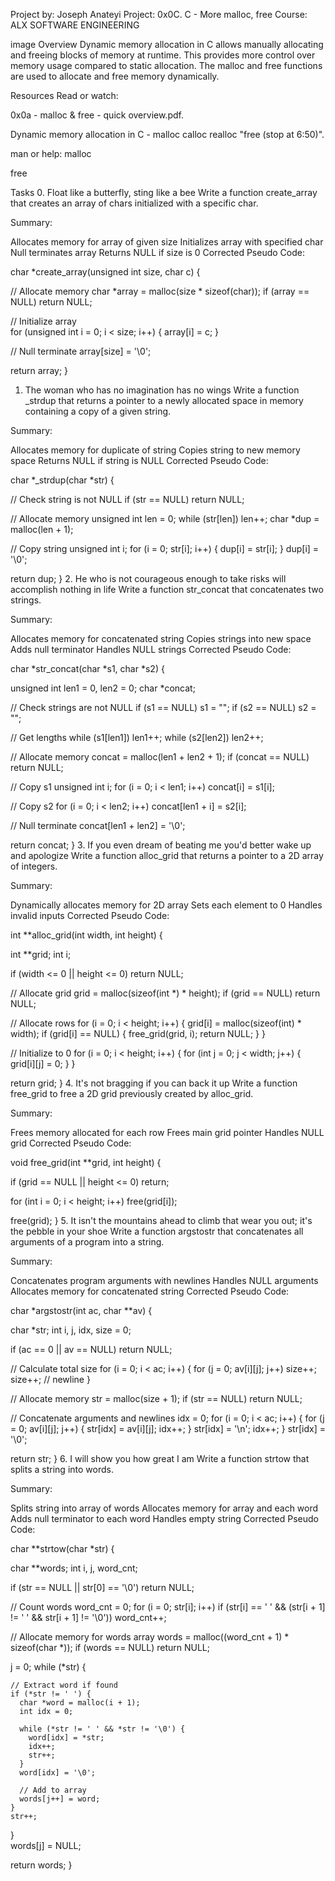 Project by: Joseph Anateyi 
Project: 0x0C. C - More malloc, free
Course: ALX SOFTWARE ENGINEERING


image
Overview
Dynamic memory allocation in C allows manually allocating and freeing blocks of memory at runtime. This provides more control over memory usage compared to static allocation. The malloc and free functions are used to allocate and free memory dynamically.

Resources
Read or watch:

0x0a - malloc & free - quick overview.pdf.

Dynamic memory allocation in C - malloc calloc realloc "free (stop at 6:50)".

man or help:
malloc

free

Tasks
0. Float like a butterfly, sting like a bee
Write a function create_array that creates an array of chars initialized with a specific char.

Summary:

Allocates memory for array of given size
Initializes array with specified char
Null terminates array
Returns NULL if size is 0
Corrected Pseudo Code:

char *create_array(unsigned int size, char c) {
  
  // Allocate memory
  char *array = malloc(size * sizeof(char));
  if (array == NULL)
    return NULL;
    
  // Initialize array  
  for (unsigned int i = 0; i < size; i++) {
    array[i] = c;
  }
  
  // Null terminate
  array[size] = '\0';

  return array;
}
1. The woman who has no imagination has no wings
Write a function _strdup that returns a pointer to a newly allocated space in memory containing a copy of a given string.

Summary:

Allocates memory for duplicate of string
Copies string to new memory space
Returns NULL if string is NULL
Corrected Pseudo Code:

char *_strdup(char *str) {
  
  // Check string is not NULL
  if (str == NULL)
    return NULL;
    
  // Allocate memory
  unsigned int len = 0;
  while (str[len])
    len++;
  char *dup = malloc(len + 1);
  
  // Copy string
  unsigned int i;
  for (i = 0; str[i]; i++) {
    dup[i] = str[i];
  }
  dup[i] = '\0';

  return dup;
}
2. He who is not courageous enough to take risks will accomplish nothing in life
Write a function str_concat that concatenates two strings.

Summary:

Allocates memory for concatenated string
Copies strings into new space
Adds null terminator
Handles NULL strings
Corrected Pseudo Code:

char *str_concat(char *s1, char *s2) {

  unsigned int len1 = 0, len2 = 0;
  char *concat;

  // Check strings are not NULL
  if (s1 == NULL) 
    s1 = "";
  if (s2 == NULL)
    s2 = "";

  // Get lengths
  while (s1[len1])
    len1++;
  while (s2[len2])
    len2++;
  
  // Allocate memory
  concat = malloc(len1 + len2 + 1);
  if (concat == NULL)
    return NULL;

  // Copy s1
  unsigned int i;
  for (i = 0; i < len1; i++)
    concat[i] = s1[i];

  // Copy s2
  for (i = 0; i < len2; i++)
    concat[len1 + i] = s2[i];

  // Null terminate
  concat[len1 + len2] = '\0';

  return concat;
}
3. If you even dream of beating me you'd better wake up and apologize
Write a function alloc_grid that returns a pointer to a 2D array of integers.

Summary:

Dynamically allocates memory for 2D array
Sets each element to 0
Handles invalid inputs
Corrected Pseudo Code:

int **alloc_grid(int width, int height) {

  int **grid;
  int i;

  if (width <= 0 || height <= 0)
    return NULL;

  // Allocate grid
  grid = malloc(sizeof(int *) * height);
  if (grid == NULL)
    return NULL;

  // Allocate rows 
  for (i = 0; i < height; i++) {
    grid[i] = malloc(sizeof(int) * width);
    if (grid[i] == NULL) {
      free_grid(grid, i);
      return NULL;
    }
  }

  // Initialize to 0
  for (i = 0; i < height; i++) {
    for (int j = 0; j < width; j++) {
      grid[i][j] = 0;
    }
  }

  return grid;
}
4. It's not bragging if you can back it up
Write a function free_grid to free a 2D grid previously created by alloc_grid.

Summary:

Frees memory allocated for each row
Frees main grid pointer
Handles NULL grid
Corrected Pseudo Code:

void free_grid(int **grid, int height) {

  if (grid == NULL || height <= 0)
    return;

  for (int i = 0; i < height; i++) 
    free(grid[i]);

  free(grid);
}
5. It isn't the mountains ahead to climb that wear you out; it's the pebble in your shoe
Write a function argstostr that concatenates all arguments of a program into a string.

Summary:

Concatenates program arguments with newlines
Handles NULL arguments
Allocates memory for concatenated string
Corrected Pseudo Code:

char *argstostr(int ac, char **av) {

  char *str;
  int i, j, idx, size = 0;

  if (ac == 0 || av == NULL)
    return NULL;

  // Calculate total size
  for (i = 0; i < ac; i++) {
    for (j = 0; av[i][j]; j++)
      size++;
    size++; // newline
  }

  // Allocate memory
  str = malloc(size + 1);
  if (str == NULL)
    return NULL;

  // Concatenate arguments and newlines
  idx = 0;
  for (i = 0; i < ac; i++) {
    for (j = 0; av[i][j]; j++) {
      str[idx] = av[i][j];
      idx++;
    }
    str[idx] = '\n';
    idx++;
  }
  str[idx] = '\0';

  return str;
}
6. I will show you how great I am
Write a function strtow that splits a string into words.

Summary:

Splits string into array of words
Allocates memory for array and each word
Adds null terminator to each word
Handles empty string
Corrected Pseudo Code:

char **strtow(char *str) {
  
  char **words;
  int i, j, word_cnt;

  if (str == NULL || str[0] == '\0')
    return NULL;

  // Count words
  word_cnt = 0;
  for (i = 0; str[i]; i++)
    if (str[i] == ' ' && (str[i + 1] != ' ' && str[i + 1] != '\0'))
      word_cnt++;

  // Allocate memory for words array
  words = malloc((word_cnt + 1) * sizeof(char *));
  if (words == NULL)
    return NULL;

  j = 0;
  while (*str) {

    // Extract word if found
    if (*str != ' ') {
      char *word = malloc(i + 1); 
      int idx = 0;

      while (*str != ' ' && *str != '\0') {
        word[idx] = *str;
        idx++;
        str++;  
      }
      word[idx] = '\0';

      // Add to array
      words[j++] = word;
    }
    str++;
  }  
  words[j] = NULL;

  return words;
}
